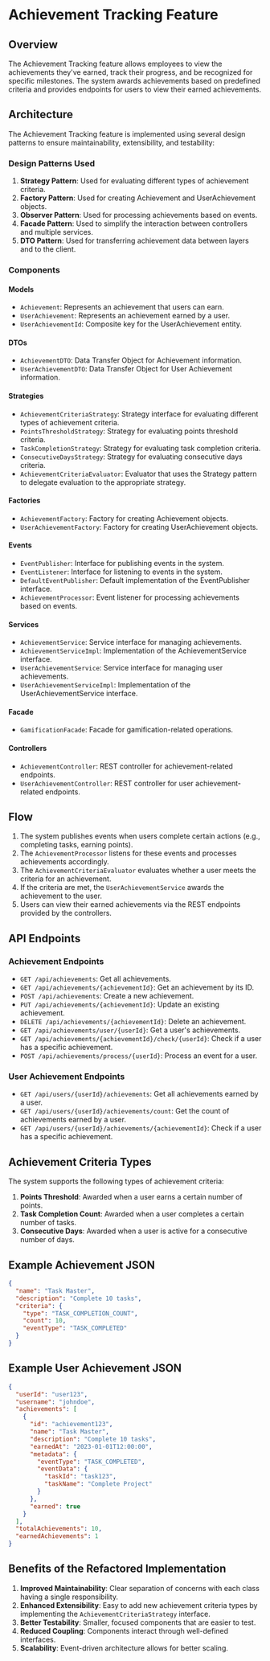 # Achievement Tracking Feature

## Overview

The Achievement Tracking feature allows employees to view the achievements they've earned, track their progress, and be recognized for specific milestones. The system awards achievements based on predefined criteria and provides endpoints for users to view their earned achievements.

## Architecture

The Achievement Tracking feature is implemented using several design patterns to ensure maintainability, extensibility, and testability:

### Design Patterns Used

1. **Strategy Pattern**: Used for evaluating different types of achievement criteria.
2. **Factory Pattern**: Used for creating Achievement and UserAchievement objects.
3. **Observer Pattern**: Used for processing achievements based on events.
4. **Facade Pattern**: Used to simplify the interaction between controllers and multiple services.
5. **DTO Pattern**: Used for transferring achievement data between layers and to the client.

### Components

#### Models
- `Achievement`: Represents an achievement that users can earn.
- `UserAchievement`: Represents an achievement earned by a user.
- `UserAchievementId`: Composite key for the UserAchievement entity.

#### DTOs
- `AchievementDTO`: Data Transfer Object for Achievement information.
- `UserAchievementDTO`: Data Transfer Object for User Achievement information.

#### Strategies
- `AchievementCriteriaStrategy`: Strategy interface for evaluating different types of achievement criteria.
- `PointsThresholdStrategy`: Strategy for evaluating points threshold criteria.
- `TaskCompletionStrategy`: Strategy for evaluating task completion criteria.
- `ConsecutiveDaysStrategy`: Strategy for evaluating consecutive days criteria.
- `AchievementCriteriaEvaluator`: Evaluator that uses the Strategy pattern to delegate evaluation to the appropriate strategy.

#### Factories
- `AchievementFactory`: Factory for creating Achievement objects.
- `UserAchievementFactory`: Factory for creating UserAchievement objects.

#### Events
- `EventPublisher`: Interface for publishing events in the system.
- `EventListener`: Interface for listening to events in the system.
- `DefaultEventPublisher`: Default implementation of the EventPublisher interface.
- `AchievementProcessor`: Event listener for processing achievements based on events.

#### Services
- `AchievementService`: Service interface for managing achievements.
- `AchievementServiceImpl`: Implementation of the AchievementService interface.
- `UserAchievementService`: Service interface for managing user achievements.
- `UserAchievementServiceImpl`: Implementation of the UserAchievementService interface.

#### Facade
- `GamificationFacade`: Facade for gamification-related operations.

#### Controllers
- `AchievementController`: REST controller for achievement-related endpoints.
- `UserAchievementController`: REST controller for user achievement-related endpoints.

## Flow

1. The system publishes events when users complete certain actions (e.g., completing tasks, earning points).
2. The `AchievementProcessor` listens for these events and processes achievements accordingly.
3. The `AchievementCriteriaEvaluator` evaluates whether a user meets the criteria for an achievement.
4. If the criteria are met, the `UserAchievementService` awards the achievement to the user.
5. Users can view their earned achievements via the REST endpoints provided by the controllers.

## API Endpoints

### Achievement Endpoints

- `GET /api/achievements`: Get all achievements.
- `GET /api/achievements/{achievementId}`: Get an achievement by its ID.
- `POST /api/achievements`: Create a new achievement.
- `PUT /api/achievements/{achievementId}`: Update an existing achievement.
- `DELETE /api/achievements/{achievementId}`: Delete an achievement.
- `GET /api/achievements/user/{userId}`: Get a user's achievements.
- `GET /api/achievements/{achievementId}/check/{userId}`: Check if a user has a specific achievement.
- `POST /api/achievements/process/{userId}`: Process an event for a user.

### User Achievement Endpoints

- `GET /api/users/{userId}/achievements`: Get all achievements earned by a user.
- `GET /api/users/{userId}/achievements/count`: Get the count of achievements earned by a user.
- `GET /api/users/{userId}/achievements/{achievementId}`: Check if a user has a specific achievement.

## Achievement Criteria Types

The system supports the following types of achievement criteria:

1. **Points Threshold**: Awarded when a user earns a certain number of points.
2. **Task Completion Count**: Awarded when a user completes a certain number of tasks.
3. **Consecutive Days**: Awarded when a user is active for a consecutive number of days.

## Example Achievement JSON

```json
{
  "name": "Task Master",
  "description": "Complete 10 tasks",
  "criteria": {
    "type": "TASK_COMPLETION_COUNT",
    "count": 10,
    "eventType": "TASK_COMPLETED"
  }
}
```

## Example User Achievement JSON

```json
{
  "userId": "user123",
  "username": "johndoe",
  "achievements": [
    {
      "id": "achievement123",
      "name": "Task Master",
      "description": "Complete 10 tasks",
      "earnedAt": "2023-01-01T12:00:00",
      "metadata": {
        "eventType": "TASK_COMPLETED",
        "eventData": {
          "taskId": "task123",
          "taskName": "Complete Project"
        }
      },
      "earned": true
    }
  ],
  "totalAchievements": 10,
  "earnedAchievements": 1
}
```

## Benefits of the Refactored Implementation

1. **Improved Maintainability**: Clear separation of concerns with each class having a single responsibility.
2. **Enhanced Extensibility**: Easy to add new achievement criteria types by implementing the `AchievementCriteriaStrategy` interface.
3. **Better Testability**: Smaller, focused components that are easier to test.
4. **Reduced Coupling**: Components interact through well-defined interfaces.
5. **Scalability**: Event-driven architecture allows for better scaling.
